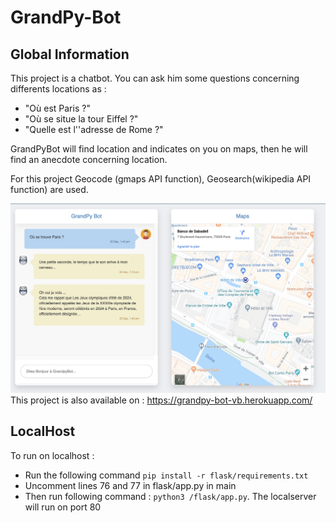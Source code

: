 # GrandPy-Bot 
## Global Information
This project is a chatbot. You can ask him some questions concerning differents locations as : 
- "Où est Paris ?"
- "Où se situe la tour Eiffel ?"
- "Quelle est l''adresse de Rome ?"

GrandPyBot will find location and indicates on you on maps, then he will find an anecdote concerning location. 

For this project Geocode (gmaps API function), Geosearch(wikipedia API function) are used.

![Alt text](./flask/static/img/example.png)
This project is also available on : https://grandpy-bot-vb.herokuapp.com/
## LocalHost
To run on localhost :
- Run the following command   `pip install -r flask/requirements.txt`
- Uncomment  lines 76 and 77 in flask/app.py in main
- Then run following command : `python3 /flask/app.py`. The localserver will run on port 80
